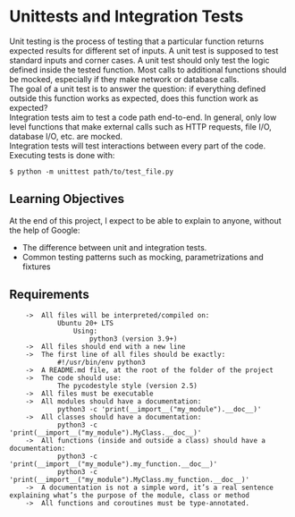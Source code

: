 # Unittests and Integration Tests

Unit testing is the process of testing that a particular function returns expected results for different set of inputs. A unit test is supposed to test standard inputs and corner cases. A unit test should only test the logic defined inside the tested function. Most calls to additional functions should be mocked, especially if they make network or database calls.
<br />
The goal of a unit test is to answer the question: if everything defined outside this function works as expected, does this function work as expected?
<br />
Integration tests aim to test a code path end-to-end. In general, only low level functions that make external calls such as HTTP requests, file I/O, database I/O, etc. are mocked.
<br />
Integration tests will test interactions between every part of the code.
<br />
Executing tests is done with:
```
$ python -m unittest path/to/test_file.py
```

## Learning Objectives

At the end of this project, I expect to be able to explain to anyone, without the help of Google:

- The difference between unit and integration tests.
- Common testing patterns such as mocking, parametrizations and fixtures

## Requirements
```
	->	All files will be interpreted/compiled on:
			Ubuntu 20+ LTS
				Using:
					python3 (version 3.9+)
	->	All files should end with a new line
	->	The first line of all files should be exactly:
			#!/usr/bin/env python3
	->	A README.md file, at the root of the folder of the project
	->	The code should use:
			The pycodestyle style (version 2.5)
	->	All files must be executable
	->	All modules should have a documentation:
			python3 -c 'print(__import__("my_module").__doc__)'
	->	All classes should have a documentation:
			python3 -c 'print(__import__("my_module").MyClass.__doc__)'
	->	All functions (inside and outside a class) should have a documentation:
			python3 -c 'print(__import__("my_module").my_function.__doc__)'
			python3 -c 'print(__import__("my_module").MyClass.my_function.__doc__)'
	->	A documentation is not a simple word, it’s a real sentence explaining what’s the purpose of the module, class or method
	->	All functions and coroutines must be type-annotated.
```